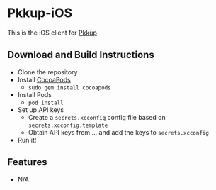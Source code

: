 Pkkup-iOS
=========

This is the iOS client for [Pkkup](http://pkkup.com)

## Download and Build Instructions

* Clone the repository
* Install [CocoaPods](http://cocoapods.org/)
  * `sudo gem install cocoapods`
* Install Pods
  * `pod install`
* Set up API keys
  * Create a `secrets.xcconfig` config file based on `secrets.xcconfig.template`
  * Obtain API keys from ... and add the keys to `secrets.xcconfig`
* Run it!

## Features

* N/A

